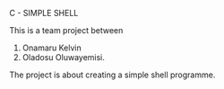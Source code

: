 C - SIMPLE SHELL

This is a team project between
1. Onamaru Kelvin
2. Oladosu Oluwayemisi.

The project is about creating a simple shell programme.
